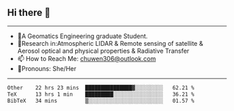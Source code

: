 ## Hi there 👋
---
- 🌱A Geomatics Engineering graduate Student.
- 🔭Research in:Atmospheric LIDAR & Remote sensing of satellite & Aerosol optical and physical properties & Radiative Transfer
- 📫 How to Reach Me: chuwen306@outlook.com
- 🍒Pronouns: She/Her
---

<!--START_SECTION:waka-->

```txt
Other    22 hrs 23 mins  ███████████████▓░░░░░░░░░   62.21 %
TeX      13 hrs 1 min    █████████░░░░░░░░░░░░░░░░   36.21 %
BibTeX   34 mins         ▒░░░░░░░░░░░░░░░░░░░░░░░░   01.57 %
```

<!--END_SECTION:waka-->







